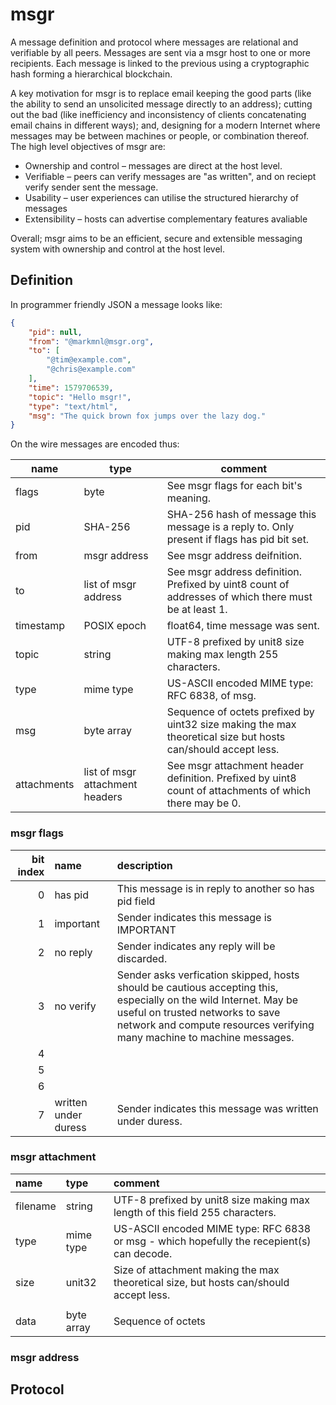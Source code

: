 # msgr

A message definition and protocol where messages are relational and verifiable by all peers. Messages are sent via a msgr host to one or more recipients. Each message is linked to the previous using a cryptographic hash forming a hierarchical blockchain.

A key motivation for msgr is to replace email keeping the good parts (like the ability to send an unsolicited message directly to an address); cutting out the bad (like inefficiency and inconsistency of clients concatenating email chains in different ways); and, designing for a modern Internet where messages may be between machines or people, or combination thereof. The high level objectives of msgr are:

* Ownership and control – messages are direct at the host level.
* Verifiable – peers can verify messages are "as written", and on reciept verify sender sent the message.
* Usability – user experiences can utilise the structured hierarchy of messages
* Extensibility – hosts can advertise complementary features avaliable

Overall; msgr aims to be an efficient, secure and extensible messaging system with ownership and control at the host level.


## Definition

In programmer friendly JSON a message looks like:

```JSON
{
    "pid": null,
    "from": "@markmnl@msgr.org",
    "to": [
        "@tim@example.com",
        "@chris@example.com"
    ],
    "time": 1579706539,
    "topic": "Hello msgr!",
    "type": "text/html",
    "msg": "The quick brown fox jumps over the lazy dog."
}
```

On the wire messages are encoded thus:

| name        | type                            | comment                                                                                                      |
| ----------- | ------------------------------- | ------------------------------------------------------------------------------------------------------------ |
| flags       | byte                            | See msgr flags for each bit's meaning.                                                                       |
| pid         | SHA-256                         | SHA-256 hash of message this message is a reply to. Only present if flags has pid bit set.                   |
| from        | msgr address                    | See msgr address deifnition.                                                                                 |
| to          | list of msgr address            | See msgr address definition. Prefixed by uint8 count of addresses of which there must be at least 1.         |
| timestamp   | POSIX epoch                     | float64, time message was sent.                                                                              |
| topic       | string                          | UTF-8 prefixed by unit8 size making max length 255 characters.                                               |
| type        | mime type                       | US-ASCII encoded MIME type: RFC 6838, of msg.                                                                |
| msg         | byte array                      | Sequence of octets prefixed by uint32 size making the max theoretical size but hosts can/should accept less. |
| attachments | list of msgr attachment headers | See msgr attachment header definition. Prefixed by uint8 count of attachments of which there may be 0.       |

### msgr flags

|bit index|name|description|
|----:|:----|:----|
|0|has pid|This message is in reply to another so has pid field|
|1|important|Sender indicates this message is IMPORTANT|
|2|no reply|Sender indicates any reply will be discarded.|
|3|no verify|Sender asks verfication skipped, hosts should be cautious accepting this, especially on the wild Internet. May be useful on trusted networks to save network and compute resources verifying many machine to machine messages.|
|4| | |
|5| | |
|6| | |
|7|written under duress|Sender indicates this message was written under duress.|

### msgr attachment

|name|type|comment|
|:----|:----|:----|
|filename|string|UTF-8 prefixed by unit8 size making max length of this field 255 characters.|
|type|mime type|US-ASCII encoded MIME type: RFC 6838 or msg -  which hopefully the recepient(s) can decode.|
|size|unit32|Size of attachment making the max theoretical size, but hosts can/should accept less.|
| | | |
|data|byte array|Sequence of octets|


### msgr address



## Protocol










